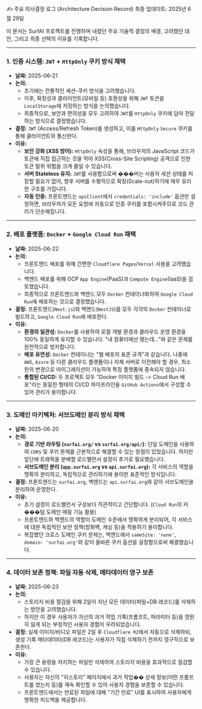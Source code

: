 ✍️ 주요 의사결정 로그 (Architecture Decision Record)
최종 업데이트: 2025년 6월 29일

이 문서는 SurfAI 프로젝트를 진행하며 내렸던 주요 기술적 결정의 배경, 고려했던 대안, 그리고 최종 선택의 이유를 기록합니다.

---

### 1. 인증 시스템: `JWT` + `HttpOnly` 쿠키 방식 채택

-   **날짜:** 2025-06-21
-   **논의:**
    -   초기에는 전통적인 세션-쿠키 방식을 고려했습니다.
    -   이후, 확장성과 클라이언트(모바일 등) 호환성을 위해 `JWT` 토큰을 `LocalStorage`에 저장하는 방식을 논의했습니다.
    -   최종적으로, 보안과 편의성을 모두 고려하여 `JWT`를 `HttpOnly` 쿠키에 담아 전달하는 방식으로 결정했습니다.
-   **결정:** `JWT` (Access/Refresh Token)를 생성하고, 이를 `HttpOnly` `Secure` 쿠키를 통해 클라이언트와 통신한다.
-   **이유:**
    -   **보안 강화 (XSS 방어):** `HttpOnly` 속성을 통해, 브라우저의 JavaScript 코드가 토큰에 직접 접근하는 것을 막아 XSS(Cross-Site Scripting) 공격으로 인한 토큰 탈취 위험을 크게 줄일 수 있습니다.
    -   **서버 Stateless 유지:** `JWT`를 사용함으로써 ���버는 사용자 세션 상태를 저장할 필요가 없어, 향후 서버를 수평적으로 확장(Scale-out)하기에 매우 유리한 구조를 가집니다.
    -   **자동 인증:** 프론트엔드는 `apiClient`에서 `credentials: 'include'` 옵션만 설정하면, 브라우저가 모든 요청에 자동으로 인증 쿠키를 포함시켜주므로 코드 관리가 단순해집니다.

---

### 2. 배포 플랫폼: `Docker` + `Google Cloud Run` 채택

-   **날짜:** 2025-06-22
-   **논의:**
    -   프론트엔드 배포를 위해 간편한 `Cloudflare Pages`/`Vercel` 사용을 고려했습니다.
    -   백엔드 배포를 위해 GCP `App Engine`(PaaS)과 `Compute Engine`(IaaS)을 검토했습니다.
    -   최종적으로 프론트엔드와 백엔드 모두 `Docker` 컨테이너화하여 `Google Cloud Run`에 배포하는 것으로 결정했습니다.
-   **결정:** 프론트엔드(`Next.js`)와 백엔드(`NestJS`)를 모두 각각의 `Docker` 컨테이너로 빌드하고, `Google Cloud Run`에 배포한다.
-   **이유:**
    -   **환경의 일관성:** `Docker`를 사용하여 로컬 개발 환경과 클라우드 운영 환경을 100% 동일하게 유지할 수 있습니다. "내 컴퓨터에선 됐는데..."와 같은 문제를 원천적으로 방지합니다.
    -   **배포 유연성:** `Docker` 컨테이너는 "웹 배포의 표준 규격"과 같습니다. 나중에 `AWS`, `Azure` 등 다른 클라우드 플랫폼이나 자체 서버로 이전해야 할 경우, 최소한의 변경으로 마이그레이션이 가능하여 특정 플랫폼에 종속되지 않습니다.
    -   **통합된 CI/CD:** 두 프로젝트 모두 "Docker 이미지 빌드 -> Cloud Run 배포"라는 동일한 형태의 CI/CD 파이프라인을 `GitHub Actions`에서 구성할 수 있어 관리가 용이합니다.

---

### 3. 도메인 아키텍처: 서브도메인 분리 방식 채택

-   **날짜:** 2025-06-20
-   **논의:**
    -   **경로 기반 라우팅 (`surfai.org/` vs `surfai.org/api/`):** 단일 도메인을 사용하여 `CORS` 및 쿠키 문제를 근본적으로 해결할 수 있는 장점이 있었습니다. 하지만 앞단에 트래픽을 분배할 로드밸런서 설정이 추가로 필요했습니다.
    -   **서브도메인 분리 (`app.surfai.org` vs `api.surfai.org`):** 각 서비스의 역할을 명확히 분리하고, 독립적으로 관리하기에 용이한 표준적인 방식입니다.
-   **결정:** 프론트엔드는 `surfai.org`, 백엔드는 `api.surfai.org`와 같이 서브도메인을 분리하여 운영한다.
-   **이유:**
    -   초기 설정이 로드밸런서 구성보다 직관적이고 간단합니다. (`Cloud Run`의 커���텀 도메인 매핑 기능 활용)
    -   프론트엔드와 백엔드의 역할이 도메인 수준에서 명확하게 분리되어, 각 서비스에 대한 독립적인 보안 정책(방화벽, 캐싱 등)을 적용하기 용이합니다.
    -   복잡했던 크로스 도메인 쿠키 문제는, 백엔드에서 `sameSite: 'none'`, `domain: 'surfai.org'`와 같이 올바른 쿠키 옵션을 설정함으로써 해결했습니다.

---

### 4. 데이터 보존 정책: 파일 자동 삭제, 메타데이터 영구 보존

-   **날짜:** 2025-06-23
-   **논의:**
    -   스토리지 비용 절감을 위해 2일이 지난 모든 데이터(파일+DB 레코드)를 삭제하는 방안을 고려했습니다.
    -   하지만 이 경우 사용자가 자신의 과거 작업 기록(프롬프트, 파라미터 등)을 영원히 잃게 되는 부정적인 사용자 경험이 우려되었습니다.
-   **결정:** 실제 이미지/비디오 파일은 2일 후 `Cloudflare R2`에서 자동으로 삭제하되, 생성 기록 메타데이터(DB 레코드)는 사용자가 직접 삭제하기 전까지 영구적으로 보존한다.
-   **이유:**
    -   가장 큰 용량을 차지하는 파일만 삭제하여 스토리지 비용을 효과적으로 절감할 수 있습니다.
    -   사용자는 자신의 "히스토리" 페이지에서 과거 작업�� 상세 정보(어떤 프롬프트를 썼는지 등)를 계속 확인할 수 있어 사용자 경험을 보존할 수 있습니다.
    -   프론트엔드에서는 만료된 파일에 대해 "기간 만료" UI를 표시하여 사용자에게 명확한 피드백을 제공합니다.
